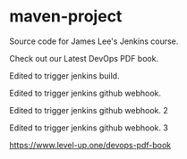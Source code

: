 # maven-project
Source code for James Lee's Jenkins course.

Check out our Latest DevOps PDF book.

Edited to trigger jenkins build.

Edited to trigger jenkins github webhook.

Edited to trigger jenkins github webhook. 2

Edited to trigger jenkins github webhook. 3

https://www.level-up.one/devops-pdf-book
